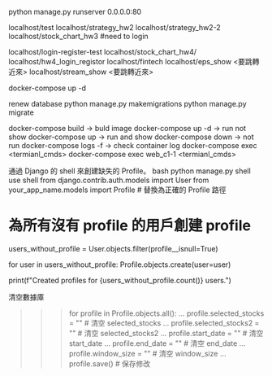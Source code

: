 python manage.py runserver 0.0.0.0:80

localhost/test
localhost/strategy_hw2
localhost/strategy_hw2-2
localhost/stock_chart_hw3 #need to login

localhost/login-register-test
localhost/stock_chart_hw4/
localhost/hw4_login_registor
localhost/fintech
localhost/eps_show <要跳轉近來>
localhost/stream_show <要跳轉近來>

docker-compose up -d

renew database
python manage.py makemigrations
python manage.py migrate 

docker-compose build -> buld image
docker-compose up -d -> run not show
docker-compose up -> run and show
docker-compose down -> not run
docker-compose logs -f <container> -> check container log
docker-compose exec <container> <termianl_cmds>
docker-compose exec web_c1-1 <termianl_cmds>

通過 Django 的 shell 來創建缺失的 Profile。
bash
python manage.py shell
use shell
from django.contrib.auth.models import User
from your_app_name.models import Profile  # 替換為正確的 Profile 路徑

# 為所有沒有 profile 的用戶創建 profile
users_without_profile = User.objects.filter(profile__isnull=True)

for user in users_without_profile:
    Profile.objects.create(user=user)

print(f"Created profiles for {users_without_profile.count()} users.")

清空數據庫
>>> for profile in Profile.objects.all():
...     profile.selected_stocks = ""  # 清空 selected_stocks
...     profile.selected_stocks2 = ""  # 清空 selected_stocks2
...     profile.start_date = ""  # 清空 start_date
...     profile.end_date = ""  # 清空 end_date
...     profile.window_size = ""  # 清空 window_size
...     profile.save()  # 保存修改